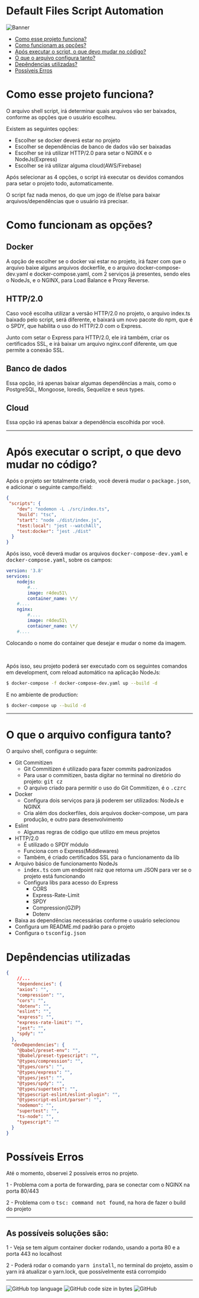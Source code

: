 # Default Files Script Automation

![Banner](https://ik.imagekit.io/9t3dbkxrtl/Default_Structure_Project__3__uK4ZiQqNN.png?ik-sdk-version=javascript-1.4.3&updatedAt=1654106622631)

- [Como esse projeto funciona?](#como-esse-projeto-funciona)
- [Como funcionam as opções?](#como-funcionam-as-opções)
- [Após executar o script, o que devo mudar no código?](#após-executar-o-script-o-que-devo-mudar-no-código)
- [O que o arquivo configura tanto?](#o-que-o-arquivo-configura-tanto)
- [Depêndencias utilizadas?](#depêndencias-utilizadas)
- [Possíveis Erros](#possíveis-erros)

<!--

Esse projeto, será onde ficara hospedado meus arquivos de configuração de projetos no NodeJs
Esse projeto será usado pelo projeto: [Script Confi Project](https://github.com/ramonpaolo/script-confi-project), para uso próprio.

-->

# Como esse projeto funciona?
O arquivo shell script, irá determinar quais arquivos vão ser baixados, conforme as opções que o usuário escolheu.

Existem as seguintes opções:
- Escolher se docker deverá estar no projeto
- Escolher se dependências de banco de dados vão ser baixadas
- Escolher se irá utilizar HTTP/2.0 para setar o NGINX e o NodeJs(Express)
- Escolher se irá utilizar alguma cloud(AWS/Firebase)

Após selecionar as 4 opções, o script irá executar os devidos comandos para setar o projeto todo, automaticamente.

O script faz nada menos, do que um jogo de if/else para baixar arquivos/dependências que o usuário irá precisar.

# Como funcionam as opções?
## Docker
A opção de escolher se o docker vai estar no projeto, irá fazer com que o arquivo baixe alguns arquivos dockerfile, e o arquivo docker-compose-dev.yaml e docker-compose.yaml, com 2 serviços já presentes, sendo eles o NodeJs, e o NGINX, para Load Balance e Proxy Reverse.

## HTTP/2.0
Caso você escolha utilizar a versão HTTP/2.0 no projeto, o arquivo index.ts baixado pelo script, será diferente, e baixará um novo pacote do npm, que é o SPDY, que habilita o uso do HTTP/2.0 com o Express.

Junto com setar o Express para HTTP/2.0, ele irá também, criar os certificados SSL, e irá baixar um arquivo nginx.conf diferente, um que permite a conexão SSL.

## Banco de dados
Essa opção, irá apenas baixar algumas dependências a mais, como o PostgreSQL, Mongoose, Ioredis, Sequelize e seus types.

## Cloud
Essa opção irá apenas baixar a dependência escolhida por você.

---

# Após executar o script, o que devo mudar no código?
Após o projeto ser totalmente criado, você deverá mudar o <kbd>package.json</kbd>, e adicionar o seguinte campo/field:
```json
{
 "scripts": {
    "dev": "nodemon -L ./src/index.ts",
    "build": "tsc",
    "start": "node ./dist/index.js",
    "test:local": "jest --watchAll",
    "test:docker": "jest ./dist"
  }
}
```

Após isso, você deverá mudar os arquivos <kbd>docker-compose-dev.yaml</kbd> e <kbd>docker-compose.yaml</kbd>, sobre os campos:
```yaml
version: '3.8'
services:
    nodejs:
        #...
        image: r4deu51\
        container_name: \*/
    #....
    nginx:
        #....
        image: r4deu51\
        container_name: \*/
    #....
```
Colocando o nome do container que desejar e mudar o nome da imagem.

<br>

Após isso, seu projeto poderá ser executado com os seguintes comandos em development, com reload automático na aplicação NodeJs:
```bash
$ docker-compose -f docker-compose-dev.yaml up --build -d
```

E no ambiente de production:
```bash
$ docker-compose up --build -d
```

---

# O que o arquivo configura tanto?
O arquivo shell, configura o seguinte:
- Git Commitizen
    - Git Commitizen é utilizado para fazer commits padronizados
    - Para usar o commitizen, basta digitar no terminal no diretório do projeto: <kbd>git cz</kbd>
    - O arquivo criado para permitir o uso do Git Commitizen, é o <kbd>.czrc</kbd>
- Docker
    - Configura dois serviços para já poderem ser utilizados: NodeJs e NGINX
    - Cria além dos dockerfiles, dois arquivos docker-compose, um para produção, e outro para desenvolvimento
- Eslint
    - Algumas regras de código que utilizo em meus projetos
- HTTP/2.0
    - É utilizado o SPDY módulo
    - Funciona com o Express(Middlewares)
    - Também, é criado certificados SSL para o funcionamento da lib
- Arquivo básico de funcionamento NodeJs
    - <kbd>index.ts</kbd> com um endpoint raiz que retorna um JSON para ver se o projeto está funcionando
    - Configura libs para acesso do Express
        - CORS
        - Express-Rate-Limit
        - SPDY
        - Compression(GZIP)
        - Dotenv
- Baixa as dependências necessárias conforme o usuário selecionou
- Configura um README.md padrão para o projeto
- Configura o <kbd>tsconfig.json</kbd>

# Depêndencias utilizadas
```json
{
    //...
    "dependencies": {
    "axios": "",
    "compression": "",
    "cors": "",
    "dotenv": "",
    "eslint": "",
    "express": "",
    "express-rate-limit": "",
    "jest": "",
    "spdy": ""
  },
  "devDependencies": {
    "@babel/preset-env": "",
    "@babel/preset-typescript": "",
    "@types/compression": "",
    "@types/cors": "",
    "@types/express": "",
    "@types/jest": "",
    "@types/spdy": "",
    "@types/supertest": "",
    "@typescript-eslint/eslint-plugin": "",
    "@typescript-eslint/parser": "",
    "nodemon": "",
    "supertest": "",
    "ts-node": "",
    "typescript": ""
  }
}
```

# Possíveis Erros
Até o momento, observei 2 possíveis erros no projeto.

1 - Problema com a porta de forwarding, para se conectar com o NGINX na porta 80/443

2 - Problema com o <kbd>tsc: command not found</kbd>, na hora de fazer o build do projeto

---

## As possíveis soluções são:

1 - Veja se tem algum container docker rodando, usando a porta 80 e a porta 443 no localhost

2 - Poderá rodar o comando <kbd>yarn install</kbd>, no terminal do projeto, assim o yarn irá atualizar o yarn.lock, que possívelmente está corrompido

---

![GitHub top language](https://img.shields.io/github/languages/top/ramonpaolo/default-files-script-automation)
![GitHub code size in bytes](https://img.shields.io/github/languages/code-size/ramonpaolo/default-files-script-automation)
![GitHub](https://img.shields.io/github/license/ramonpaolo/default-files-script-automation)
